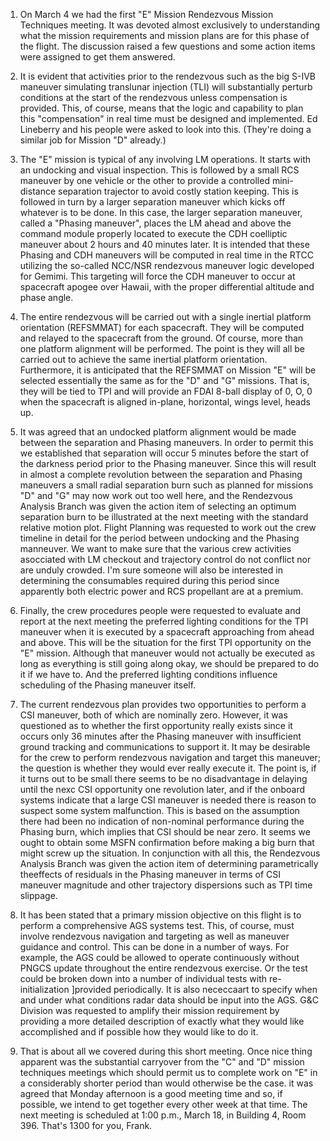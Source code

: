﻿---
layout: tindallgram
date: Mar 7, 1968
from: PA/Chief, Apollo Data Priority Coordination
serial: 68-PA-T-55A
subject: First "E" Mission Rendezvous Mission Techniques meeting - March 4
---
1.  On March 4 we had the first "E" Mission Rendezvous Mission Techniques
meeting.  It was devoted almost exclusively to understanding what the
mission requirements and mission plans are for this phase of the flight.
The discussion raised a few questions and some action items were assigned
to get them answered.

2.  It is evident that activities prior to the rendezvous such as the big
S-IVB maneuver simulating translunar injection (TLI) will substantially
perturb conditions at the start of the rendezvous unless compensation is
provided.  This, of course, means that the logic and capability to plan
this "compensation" in real time must be designed and implemented.
Ed Lineberry and his people were asked to look into this. (They're doing
a similar job for Mission "D" already.)

3.  The "E" mission is typical of any involving LM operations.  It starts
with an undocking and visual inspection.  This is followed by a small RCS
maneuver by one vehicle or the other to provide a controlled mini-distance
separation trajector to avoid costly station keeping.  This is followed
in turn by a larger separation maneuver which kicks off whatever is to be
done.  In this case, the larger separation maneuver, called a "Phasing
maneuver", places the LM ahead and above the command module properly
located to execute the CDH coelliptic maneuver about 2 hours and 40 minutes
later.  It is intended that these Phasing and CDH maneuvers will be
computed in real time in the RTCC utilizing the so-called NCC/NSR rendezvous
maneuver logic developed for Gemimi.  This targeting will force the CDH
maneuver to occur at spacecraft apogee over Hawaii, with the proper
differential altitude and phase angle.

4.  The entire rendezvous will be carried out with a single inertial
platform orientation (REFSMMAT) for each spacecraft.  They will be
computed and relayed to the spacecraft from the ground.  Of course, more
than one platform alignment will be performed.  The point is they will
all be carried out to achieve the same inertial platform orientation.
Furthermore, it is anticipated that the REFSMMAT on Mission "E" will be
selected essentially the same as for the "D" and "G" missions.  That is,
they will be tied to TPI and will provide an FDAI 8-ball display of
0, O, 0 when the spacecraft is aligned in-plane, horizontal, wings level,
heads up.


5.  It was agreed that an undocked platform alignment would be made between
the separation and Phasing maneuvers.  In order to permit this we established
that separation will occur 5 minutes before the start of the darkness period
prior to the Phasing maneuver.  Since this will result in almost a complete
revolution between the separation and Phasing maneuvers a small radial
separation burn such as planned for missions "D" and "G" may now work out
too well here, and the Rendezvous Analysis Branch was given the action item
of selecting an optimum separation burn to be illustrated at the next meeting
with the standard relative motion plot.  Flight Planning was requested to
work out the crew timeline in detail for the period between undocking and
the Phasing manneuver.  We want to make sure that the various crew activities
asocciated with LM checkout and trajectory control do not conflict nor are
unduly crowded.  I'm sure someone will also be interested in determining
the consumables required during this period since apparently both electric
power and RCS propellant are at a premium.

6.  Finally, the crew procedures people were requested to evaluate and
report at the next meeting the preferred lighting conditions for the TPI
maneuver when it is executed by a spacecraft approaching from ahead and
above.  This will be the situation for the first TPI opportunity on the
"E" mission.  Although that maneuver would not actually be executed as long
as everything is still going along okay, we should be prepared to do it if 
we have to.  And the preferred lighting conditions influence scheduling of
the Phasing maneuver itself.


7.  The current rendezvous plan provides two opportunities to perform a
CSI maneuver, both of which are nominally zero. However, it was questioned
as to whether the first opportunity really exists since it occurs only 36
minutes after the Phasing maneuver with insufficient ground tracking and
communications to support it.  It may be desirable for the crew to perform
rendezvous navigation and target this maneuver; the question is whether
they would ever really execute it. The point is, if it turns out to be
small there seems to be no disadvantage in delaying until the nexc CSI
opportunity one revolution later, and if the onboard systems indicate that
a large CSI maneuver is needed there is reason to suspect some system
malfunction.  This is based on the assumption there had been no indication
of non-nominal performance during the Phasing burn, which implies that CSI
should be near zero.  It seems we ought to obtain some MSFN confirmation
before making a big burn that might screw up the situation.  In conjunction
with all this, the Rendezvous Analysis Branch was given the action item of
determining parametrically theeffects of residuals in the Phasing maneuver
in terms of CSI maneuver magnitude and other trajectory dispersions such
as TPI time slippage.


8.  It has been stated that a primary mission objective on this flight is
to perform a comprehensive AGS systems test.  This, of course, must involve
rendezvous navigation and targeting as well as maneuver guidance and control.
This can be done in a number of ways.  For example, the AGS could be allowed
to operate continuously without PNGCS update throughout the entire rendezvous
exercise.  Or the test could be broken down into a number of individual tests
with re-initialization ]provided periodically. It is also nececcaart to specify
when and under what conditions radar data should be input into the AGS.  G&C
Division was requested to amplify their mission requirement by providing a
more detailed description of exactly what they would like accomplished and 
if possible how they would like to do it.

9. That is about all we covered during this short meeting.  Once nice thing
apparent was the substantial carryover from the "C" and "D" mission techniques
meetings which should permit us to complete work on "E" in a considerably 
shorter period than would otherwise be the case. it was agreed that Monday
afternoon is a good meeting time and so, if possible, we intend to get
together every other week at that time.  The next meeting is scheduled
at 1:00 p.m., March 18, in Building 4, Room 396.  That's 1300 for you,
Frank.
